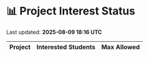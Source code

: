 # 📊 Project Interest Status

Last updated: **2025-08-09 18:16 UTC**

| Project | Interested Students | Max Allowed |
|---------|---------------------|-------------|
